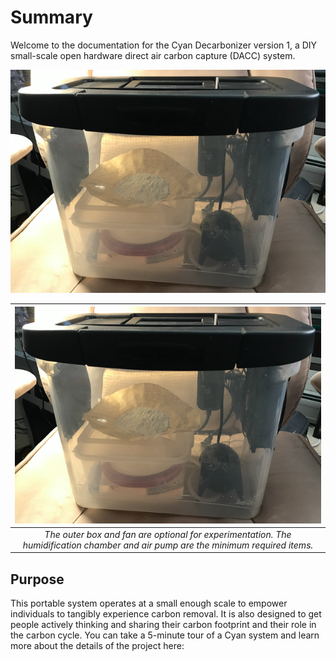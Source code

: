 # Summary

Welcome to the documentation for the Cyan Decarbonizer version 1, a DIY small-scale open hardware direct air carbon capture (DACC) system.

![Picture](./assets/images/assemblyinst/cyan_side_view.png)

| ![Build Status](../docs/assets/images/assemblyinst/cyan_side_view.png) |
|:--:|
| *The outer box and fan are optional for experimentation. The humidification chamber and air pump are the minimum required items.* |

## Purpose

This portable system operates at a small enough scale to empower individuals to tangibly experience carbon removal. It is also designed to get people actively thinking and sharing their carbon footprint and their role in the carbon cycle.
You can take a 5-minute tour of a Cyan system and learn more about the details of the project here:
